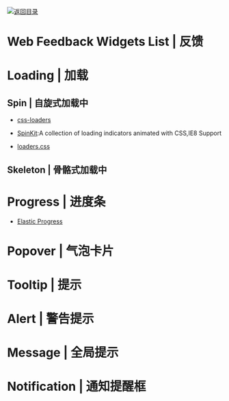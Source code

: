 [![返回目录](https://user-images.githubusercontent.com/5803001/38079637-ff0abcf0-3371-11e8-9b76-ad651620afc7.jpg)](https://github.com/wx-chevalier/Awesome-Lists)

# Web Feedback Widgets List | 反馈

# Loading | 加载

## Spin | 自旋式加载中

- [css-loaders](https://github.com/lukehaas/css-loaders)

- [SpinKit](https://github.com/tobiasahlin/SpinKit):A collection of loading indicators animated with CSS,IE8 Support

- [loaders.css](https://github.com/ConnorAtherton/loaders.css)

## Skeleton | 骨骼式加载中

# Progress | 进度条

- [Elastic Progress](https://github.com/codrops/ElasticProgress)

# Popover | 气泡卡片

# Tooltip | 提示

# Alert | 警告提示

# Message | 全局提示

# Notification | 通知提醒框
